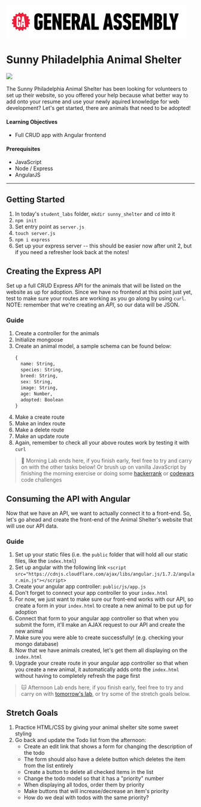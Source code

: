 [![General Assembly Logo](/ga_cog.png)](https://generalassemb.ly)

# Sunny Philadelphia Animal Shelter

![](https://phz8.petinsurance.com/-/media/all-phz-images/2016-images-850/dogandcatonbed850.jpg)

The Sunny Philadelphia Animal Shelter has been looking for volunteers to set up their website, so you offered your help because what better way to add onto your resume and use your newly aquired knowledge for web development? Let's get started, there are animals that need to be adopted! 

#### Learning Objectives

- Full CRUD app with Angular frontend

#### Prerequisites

- JavaScript 
- Node / Express
- AngularJS

---

## Getting Started

1. In today's `student_labs` folder, `mkdir sunny_shelter` and `cd` into it
1. `npm init`
1. Set entry point as `server.js`
1. `touch server.js`
1. `npm i express`
1. Set up your express server -- this should be easier now after unit 2, but if you need a refresher look back at the notes! 

## Creating the Express API 

Set up a full CRUD Express API for the animals that will be listed on the website as up for adoption. Since we have no frontend at this point just yet, test to make sure your routes are working as you go along by using `curl`. NOTE: remember that we're creating an _API_, so our data will be JSON.

### Guide 

1. Create a controller for the animals 
1. Initialize mongoose 
1. Create an animal model, a sample schema can be found below: 
    ``` 
    {
      name: String,
      species: String,
      breed: String,
      sex: String,
      image: String,
      age: Number,
      adopted: Boolean
    }
    ```
1. Make a create route
1. Make an index route
1. Make a delete route 
1. Make an update route
1. Again, remember to check all your above routes work by testing it with `curl`

> :dog: Morning Lab ends here, if you finish early, feel free to try and carry on with the other tasks below! Or brush up on vanilla JavaScript by finishing the morning exercise or doing some [hackerrank](https://www.hackerrank.com) or [codewars](https://www.codewars.com) code challenges

## Consuming the API with Angular 

Now that we have an API, we want to actually connect it to a front-end. So, let's go ahead and create the front-end of the Animal Shelter's website that will use our API data. 

### Guide 

1. Set up your static files (i.e. the `public` folder that will hold all our static files, like the `index.html`)
1. Set up angular with the following link
    `<script src="https://cdnjs.cloudflare.com/ajax/libs/angular.js/1.7.2/angular.min.js"></script>`
1. Create your angular app controller: `public/js/app.js`
1. Don't forget to connect your app controller to your `index.html` 
1. For now, we just want to make sure our front-end works with our API, so create a form in your `index.html` to create a new animal to be put up for adoption
1. Connect that form to your angular app controller so that when you submit the form, it'll make an AJAX request to our API and create the new animal
1. Make sure you were able to create successfully! (e.g. checking your mongo database) 
1. Now that we have animals created, let's get them all displaying on the `index.html` 
1. Upgrade your create route in your angular app controller so that when you create a new animal, it automatically adds onto the `index.html` without having to completely refresh the page first

> :cat: Afternoon Lab ends here, if you finish early, feel free to try and carry on with [tomorrow's lab](/unit_3/w08d02/student_labs/README.md), or try some of the stretch goals below. 

## Stretch Goals 
1. Practice HTML/CSS by giving your animal shelter site some sweet styling
1. Go back and update the Todo list from the afternoon:
    - Create an edit link that shows a form for changing the description of the todo
    - The form should also have a delete button which deletes the item from the list entirely
    - Create a button to delete all checked items in the list
    - Change the todo model so that it has a "priority" number
    - When displaying all todos, order them by priority
    - Make buttons that will increase/decrease an item's priority
    - How do we deal with todos with the same priority?
